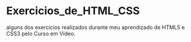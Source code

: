 # Exercicios_de_HTML_CSS
alguns dos exercícios realizados durante meu aprendizado de HTML5 e CSS3 pelo Curso em Vídeo.
